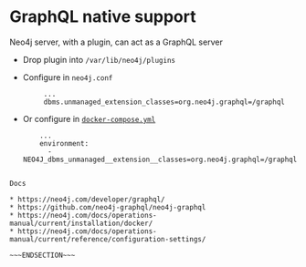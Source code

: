 <!SLIDE bullets>
# GraphQL native support

Neo4j server, with a plugin, can act as a GraphQL server

* Drop plugin into `/var/lib/neo4j/plugins`

* Configure in `neo4j.conf`
           
           ...
           dbms.unmanaged_extension_classes=org.neo4j.graphql=/graphql

* Or configure in [`docker-compose.yml`](https://git.io/fxvxE)
          
          ...
          environment:
            - NEO4J_dbms_unmanaged__extension__classes=org.neo4j.graphql=/graphql


~~~SECTION:notes~~~

Docs

* https://neo4j.com/developer/graphql/
* https://github.com/neo4j-graphql/neo4j-graphql
* https://neo4j.com/docs/operations-manual/current/installation/docker/
* https://neo4j.com/docs/operations-manual/current/reference/configuration-settings/

~~~ENDSECTION~~~